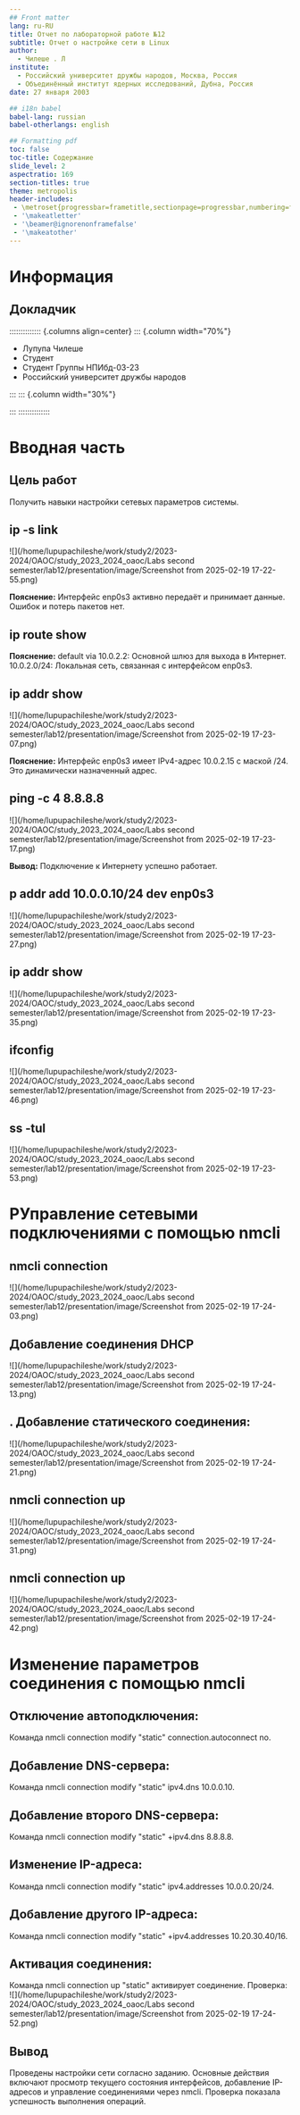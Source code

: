 ```yaml
---
## Front matter
lang: ru-RU
title: Отчет по лабораторной работе №12
subtitle: Отчет о настройке сети в Linux
author:
  - Чилеше . Л
institute:
  - Российский университет дружбы народов, Москва, Россия
  - Объединённый институт ядерных исследований, Дубна, Россия
date: 27 января 2003

## i18n babel
babel-lang: russian
babel-otherlangs: english

## Formatting pdf
toc: false
toc-title: Содержание
slide_level: 2
aspectratio: 169
section-titles: true
theme: metropolis
header-includes:
 - \metroset{progressbar=frametitle,sectionpage=progressbar,numbering=fraction}
 - '\makeatletter'
 - '\beamer@ignorenonframefalse'
 - '\makeatother'
---
```


# Информация

## Докладчик

:::::::::::::: {.columns align=center}
::: {.column width="70%"}

  * Лупупа Чилеше
  * Студент
  * Студент Группы НПИбд-03-23
  * Российский университет дружбы народов

:::
::: {.column width="30%"}


:::
::::::::::::::

# Вводная часть

## Цель работ

Получить навыки настройки сетевых параметров системы.

## ip -s link

![](/home/lupupachileshe/work/study2/2023-2024/OAOC/study_2023_2024_oaoc/Labs second semester/lab12/presentation/image/Screenshot from 2025-02-19 17-22-55.png)

__Пояснение:__ Интерфейс enp0s3 активно передаёт и принимает данные. Ошибок
и потерь пакетов нет.

## ip route show 

__Пояснение:__
default via 10.0.2.2: Основной шлюз для выхода в Интернет.
10.0.2.0/24: Локальная сеть, связанная с интерфейсом enp0s3.

## ip addr show

![](/home/lupupachileshe/work/study2/2023-2024/OAOC/study_2023_2024_oaoc/Labs second semester/lab12/presentation/image/Screenshot from 2025-02-19 17-23-07.png)

__Пояснение:__ Интерфейс enp0s3 имеет IPv4-адрес 10.0.2.15 с маской /24. Это
динамически назначенный адрес.



## ping -c 4 8.8.8.8

![](/home/lupupachileshe/work/study2/2023-2024/OAOC/study_2023_2024_oaoc/Labs second semester/lab12/presentation/image/Screenshot from 2025-02-19 17-23-17.png)

__Вывод:__ Подключение к Интернету успешно работает.

## p addr add 10.0.0.10/24 dev enp0s3

![](/home/lupupachileshe/work/study2/2023-2024/OAOC/study_2023_2024_oaoc/Labs second semester/lab12/presentation/image/Screenshot from 2025-02-19 17-23-27.png)

## ip addr show

![](/home/lupupachileshe/work/study2/2023-2024/OAOC/study_2023_2024_oaoc/Labs second semester/lab12/presentation/image/Screenshot from 2025-02-19 17-23-35.png)

## ifconfig

![](/home/lupupachileshe/work/study2/2023-2024/OAOC/study_2023_2024_oaoc/Labs second semester/lab12/presentation/image/Screenshot from 2025-02-19 17-23-46.png)

## ss -tul

![](/home/lupupachileshe/work/study2/2023-2024/OAOC/study_2023_2024_oaoc/Labs second semester/lab12/presentation/image/Screenshot from 2025-02-19 17-23-53.png)

# РУправление сетевыми подключениями с помощью nmcli

## nmcli connection

![](/home/lupupachileshe/work/study2/2023-2024/OAOC/study_2023_2024_oaoc/Labs second semester/lab12/presentation/image/Screenshot from 2025-02-19 17-24-03.png)


## Добавление соединения DHCP

![](/home/lupupachileshe/work/study2/2023-2024/OAOC/study_2023_2024_oaoc/Labs second semester/lab12/presentation/image/Screenshot from 2025-02-19 17-24-13.png)


## . Добавление статического соединения:

![](/home/lupupachileshe/work/study2/2023-2024/OAOC/study_2023_2024_oaoc/Labs second semester/lab12/presentation/image/Screenshot from 2025-02-19 17-24-21.png)

## nmcli connection up

![](/home/lupupachileshe/work/study2/2023-2024/OAOC/study_2023_2024_oaoc/Labs second semester/lab12/presentation/image/Screenshot from 2025-02-19 17-24-31.png)

## nmcli connection up

![](/home/lupupachileshe/work/study2/2023-2024/OAOC/study_2023_2024_oaoc/Labs second semester/lab12/presentation/image/Screenshot from 2025-02-19 17-24-42.png)

# Изменение параметров соединения с помощью nmcli

## Отключение автоподключения:
 Команда nmcli connection modify "static"
connection.autoconnect no.

## Добавление DNS-сервера: 
Команда nmcli connection modify "static" ipv4.dns
10.0.0.10.

## Добавление второго DNS-сервера: 
Команда nmcli connection modify "static"
+ipv4.dns 8.8.8.8.

## Изменение IP-адреса: 
Команда nmcli connection modify "static" ipv4.addresses
10.0.0.20/24.

## Добавление другого IP-адреса: 
Команда nmcli connection modify "static"
+ipv4.addresses 10.20.30.40/16.

## Активация соединения: 
Команда nmcli connection up "static" активирует
соединение. Проверка:
![](/home/lupupachileshe/work/study2/2023-2024/OAOC/study_2023_2024_oaoc/Labs second semester/lab12/presentation/image/Screenshot from 2025-02-19 17-24-52.png)

## Вывод

Проведены настройки сети согласно заданию. Основные действия включают
просмотр текущего состояния интерфейсов, добавление IP-адресов и
управление соединениями через nmcli. Проверка показала успешность
выполнения операций.



